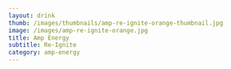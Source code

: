 ```yaml
---
layout: drink
thumb: /images/thumbnails/amp-re-ignite-orange-thumbnail.jpg
image: /images/amp-re-ignite-orange.jpg
title: Amp Energy
subtitle: Re-Ignite
category: amp-energy
---
```


